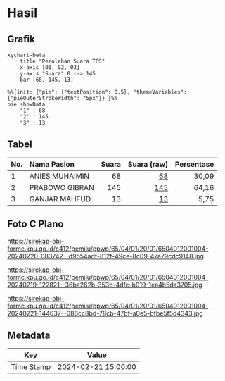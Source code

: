 # Hasil

## Grafik

```mermaid
xychart-beta
    title "Perolehan Suara TPS"
    x-axis [01, 02, 03]
    y-axis "Suara" 0 --> 145
    bar [68, 145, 13]
```

```mermaid
%%{init: {"pie": {"textPosition": 0.5}, "themeVariables": {"pieOuterStrokeWidth": "5px"}} }%%
pie showData
    "1" : 68
    "2" : 145
    "3" : 13
```

## Tabel

| No. | Nama Paslon    | Suara | Suara (raw) | Persentase |
|:--- |:-------------- | -----:| -----------:| ----------:|
| 1   | ANIES MUHAIMIN | 68    | [68][p-1]   | 30,09      |
| 2   | PRABOWO GIBRAN | 145   | [145][p-2]  | 64,16      |
| 3   | GANJAR MAHFUD  | 13    | [13][p-3]   | 5,75       |


[p-1]: https://github.com/gigit-pemilu/pemilu-2024-65-kalimantan-utara/blob/main/pilpres/hitung-suara/sub/65-kalimantan-utara/sub/04-tana-tidung/sub/01-sesayap/sub/2001-tideng-pale/sub/004-tps/sub/paslon-1.txt
[p-2]: https://github.com/gigit-pemilu/pemilu-2024-65-kalimantan-utara/blob/main/pilpres/hitung-suara/sub/65-kalimantan-utara/sub/04-tana-tidung/sub/01-sesayap/sub/2001-tideng-pale/sub/004-tps/sub/paslon-2.txt
[p-3]: https://github.com/gigit-pemilu/pemilu-2024-65-kalimantan-utara/blob/main/pilpres/hitung-suara/sub/65-kalimantan-utara/sub/04-tana-tidung/sub/01-sesayap/sub/2001-tideng-pale/sub/004-tps/sub/paslon-3.txt

## Foto C Plano

https://sirekap-obj-formc.kpu.go.id/c412/pemilu/ppwp/65/04/01/20/01/6504012001004-20240220-083742--d9554adf-812f-49ce-8c09-47a79cdc9148.jpg

https://sirekap-obj-formc.kpu.go.id/c412/pemilu/ppwp/65/04/01/20/01/6504012001004-20240219-122821--36ba262b-353b-4dfc-b019-1ea4b5da3705.jpg

https://sirekap-obj-formc.kpu.go.id/c412/pemilu/ppwp/65/04/01/20/01/6504012001004-20240221-144637--086cc8bd-78cb-47bf-a0e5-bfbe5f5d4343.jpg


## Metadata

| Key        | Value               |
| ---------- | ------------------- |
| Time Stamp | 2024-02-21 15:00:00 |




